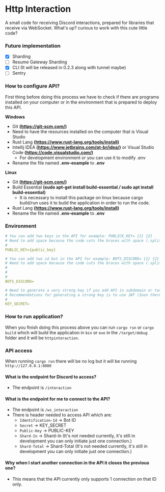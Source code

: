 # Http Interaction
A small code for receiving Discord interactions, prepared for libraries that receive via WebSocket. What's up? curious to work with this cute little code?


### Future implementation

- [X] Sharding
- [ ] Resume Gateway Sharding
- [X] CLI (It will be released in 0.2.3 along with tunnel maybe)
- [ ] Sentry

### How to configure API? 
First thing before doing this process we have to check if there are programs installed on your computer or in the environment that is prepared to deploy this API.

**Windows**
 - Git **(https://git-scm.com/)**
 - Need to have the resources installed on the computer that is Visual Studio
 - Rust Lang **(https://www.rust-lang.org/tools/install)**
 - Intellij IDEA **(https://www.jetbrains.com/pt-br/idea/)** or Visual Studio Code **(https://code.visualstudio.com/)**
   - For development environment or you can use it to modify .env 
 - Rename the file named **.env-example** to **.env**
 

**Linux**
 - Git **(https://git-scm.com/)**
 - Build Essential **(sudo apt-get install build-essential */* sudo apt install build-essential)**
   - It is necessary to install this package on linux because cargo build/run uses it to build the application in order to run the code. 
 - Rust Lang **(https://www.rust-lang.org/tools/install)**
 - Rename the file named **.env-example** to **.env**

### Environment
```yaml
# You can add two keys in the API for example: PUBLICK_KEY= {1} {2}
# Need to add space because the code cuts the braces with space (.split(" "))
#
PUBLIC_KEY={public_key}

# You can add two id bot in the API for example: BOTS_DISCORD= {1} {2}
# Need to add space because the code cuts the braces with space (.split(" "))
#
# 
#
BOTS_DISCORD=

# Need to generate a very strong key if you add API in subdomain or target API to main domain. If you go directly to Discord, you don't need to use a key.
# Recommendations for generating a strong key is to use JWT (Soon there will be support for JWT for strong authentication in the websocket API) or create a giant Base64.
#
KEY_SECRET=
```



### How to run application?
When you finish doing this process above you can run `cargo run` or `cargo build` which will build the application in `bin` or `exe` in the `/target/debug` folder and it will be `httpinteraction`. 



### API access 
When running `cargo run` there will be no log but it will be running `http://127.0.0.1:8080` 


#### What is the endpoint for Discord to access? 
 - The endpoint is `/interaction` 

#### What is the endpoint for me to connect to the API? 
 - The endpoint is `/ws_interaction` 
 - There is header needed to access API which are: 
   - `Identification-Id` -> Bot ID
   - `Secret` -> KEY_SECRET
   - `Public-Key` -> PUBLIC-KEY
   - `Shard-In` -> Shard-In (It's not needed currently, it's still in development you can only initiate just one connection.)
   - `Shard-Total` -> Shard-Total (It's not needed currently, it's still in development you can only initiate just one connection.)

#### Why when I start another connection in the API it closes the previous one?
 - This means that the API currently only supports 1 connection on that ID only. 
